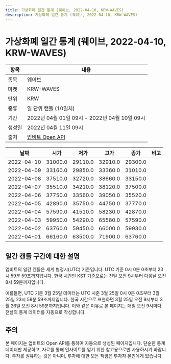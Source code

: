 ```yaml
---
title: 가상화폐 일간 통계 (웨이브, 2022-04-10, KRW-WAVES)
description: 가상화폐 일간 통계 (웨이브, 2022-04-10, KRW-WAVES)
---
```



가상화폐 일간 통계 (웨이브, 2022-04-10, KRW-WAVES)
===

|항목|내용|
|--|--|
|종목|웨이브|
|마켓|KRW-WAVES|
|단위|KRW|
|종류|일 단위 캔들 (10일치)|
|기간|2022년 04월 01일 09시 - 2022년 04월 10일 09시|
|생성일|2022년 04월 11일 09시|
|출처|[업비트 Open API](https://docs.upbit.com)|


|날짜|시가|저가|고가|종가|비고|
|--|--|--|--|--|--|
|2022-04-10|31000.0|29110.0|32910.0|29300.0|    |
|2022-04-09|33160.0|29850.0|33360.0|31010.0|    |
|2022-04-08|37510.0|32720.0|38660.0|33150.0|    |
|2022-04-07|35510.0|34210.0|38120.0|37500.0|    |
|2022-04-06|37750.0|33560.0|39050.0|35520.0|    |
|2022-04-05|42890.0|35750.0|44750.0|37770.0|    |
|2022-04-04|57590.0|41510.0|58230.0|42870.0|    |
|2022-04-03|59950.0|54290.0|65580.0|57590.0|    |
|2022-04-02|63760.0|59450.0|66000.0|59930.0|    |
|2022-04-01|66160.0|63500.0|71900.0|63760.0|    |


일간 캔들 구간에 대한 설명
---


업비트의 일간 캔들은 세계 협정시(UTC) 기준입니다. 
UTC 기준 0시 0분 0초부터 23시 59분 59초까지입니다. 
한국 시간인 KST 기준으로는 전일 오전 9시부터 다음날 오전 8시 59분까지입니다. 


예를들면, UTC 기준 3월 25일 데이터는 UTC 시준 3월 25일 0시 0분 0초부터 3월 25일 23시 59분 59초까지입니다. 
한국 시간으로 표현하면 3월 25일 오전 9시부터 3월 26일 오전 8시 59분까지입니다. 
이와 같은 이유로 본 페이지는 매일 오전 9시마다 전날의 통계 데이터를 자동으로 작성합니다. 


주의
---


본 페이지는 업비트의 Open API를 통하여 자동으로 생성된 페이지입니다. 
단순한 통계 데이터만 제공하고, 자료를 통해 인사이트를 얻기 위한 참고용으로만 사용하시기 바랍니다. 
투자를 권유하는 것은 아니며, 투자에 대한 모든 책임은 투자자 본인에게 있습니다. 
